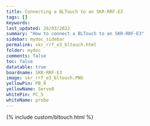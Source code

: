 ```yaml
---
title: Connecting a BLTouch to an SKR-RRF-E3
tags: []
keywords: 
last_updated: 28/03/2022
summary: "How to connect a BLTouch to an SKR-RRF-E3"
sidebar: mydoc_sidebar
permalink: skr_rrf_e3_bltouch.html
folder: mydoc
comments: false
toc: false
datatable: true
boardname: SKR-RRF-E3
image: skr_rrf_e3_bltouch.PNG
yellowPin: PB_0
yellowName: Servo0
whitePin: PC_5
whiteName: probe
---
```


{% include custom/bltouch.html %}